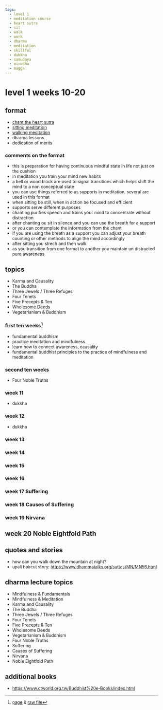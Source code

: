 ```yaml
---
tags:
  - level 1 
  - meditation course 
  - heart sutra
  - sit
  - walk
  - work 
  - dharma
  - meditation 
  - skillful 
  - dukkha 
  - samudaya 
  - nirodha 
  - magga 
---
```

# level 1 weeks 10-20

## format

- [chant the heart sutra](heart_sutra.md)
- [sitting meditation](https://shanenull.com/buddhism/2023/sitting/)
- [walking meditation](https://shanenull.com/buddhism/2023/walking/)
- dharma lessons
- dedication of merits

### comments on the format

- this is preparation for having continuous mindful state in life not just on the cushion
- in meditation you train your mind new habits
- a bell or wood block are used to signal transitions which helps shift the mind to a non conceptual state
- you can use things referred to as supports in meditation, several are used in this format
- when sitting be still, when in action be focused and efficient
- supports serve different purposes
- chanting purifies speech and trains your mind to concentrate without distraction
- after chanting ou sit in silence and you can use the breath for a support
- or you can contemplate the information from the chant
- if you are using the breath as a support you can adjust your breath counting or other methods to align the mind accordingly
- after sitting you strech and then walk
- as you transition from one format to another you maintain un distracted pure awareness

## topics

- Karma and Causality
- The Buddha
- Three Jewels / Three Refuges
- Four Tenets
- Five Precepts & Ten
- Wholesome Deeds
- Vegetarianism & Buddhism

### first ten weeks[^1]

- fundamental buddhism
- practice meditation and mindfulness
- learn how to connect awareness, causality
- fundamental buddhist principles to the practice of mindfulness and meditation

### second ten weeks

- Four Noble Truths

### week 11

- dukkha

### week 12

- dukkha

### week 13

### week 14

### week 15

### week 16

### week 17 Suffering

### week 18 Causes of Suffering

### week 19 Nirvana

## week 20 Noble Eightfold Path

## quotes and stories

- how can you walk down the mountain at night?
- upali haircut story: <https://www.dhammatalks.org/suttas/MN/MN56.html>

## dharma lecture topics

- Mindfulness & Fundamentals
- Mindfulness & Meditation
- Karma and Causality
- The Buddha
- Three Jewels / Three Refuges
- Four Tenets
- Five Precepts & Ten
- Wholesome Deeds
- Vegetarianism & Buddhism
- Four Noble Truths
- Suffering
- Causes of Suffering
- Nirvana
- Noble Eightfold Path

## additional books

- <https://www.ctworld.org.tw/Buddhist%20e-Books/index.html>

[^1]: [page](https://shanenull.com/buddhism/2023/level_1/) & [raw file](https://github.com/shane0/buddhism/blob/5604cb151dab7c9fbcd08020f3c4fa258ee9730c/docs/level_1.md)
